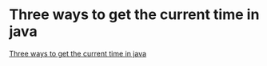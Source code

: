 # Three ways to get the current time in java
[Three ways to get the current time in java](https://aiwithcloud.com/2022/09/15/three_ways_to_get_the_current_time_in_java/)